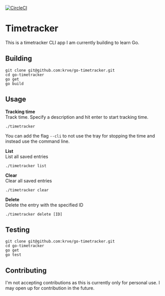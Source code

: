 [![CircleCI](https://circleci.com/gh/krve/go-timetracker.svg?style=svg)](https://circleci.com/gh/krve/go-timetracker)

# Timetracker
This is a timetracker CLI app I am currently building to learn Go.

## Building
```
git clone git@github.com:krve/go-timetracker.git
cd go-timetracker
go get
go build
```

## Usage

**Tracking time**  
Track time. Specify a description and hit enter to start tracking time.
```
./timetracker
```
You can add the flag `--cli` to not use the tray for stopping the time and instead use the command line.

**List**  
List all saved entries
```
./timetracker list
```

**Clear**  
Clear all saved entries
```
./timetracker clear
```

**Delete**  
Delete the entry with the specified ID
```
./timetracker delete [ID]
```

## Testing
```
git clone git@github.com:krve/go-timetracker.git
cd go-timetracker
go get
go test
```

## Contributing
I'm not accepting contributions as this is currently only for personal use. I may open up for contribution in the future.